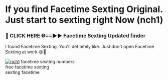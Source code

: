 # If you find Facetime Sexting Original. Just start to sexting right Now (nch1)

<h3>🔴 CLICK HERE 🌐==►► <a href="https://tinyurl.com/2s32jyrn" rel="nofollow">Facetime Sexting Updated finder</a></h3>

I found Facetime Sexting. You'll definitely like. Just don't open Facetime Sexting at work 😉💬

[![nch1](https://i.imgur.com/sZc9xG4.jpeg)](https://tinyurl.com/2s32jyrn)
facetime sexting numbers<br>
free facetime sexting<br>
sexting facetime